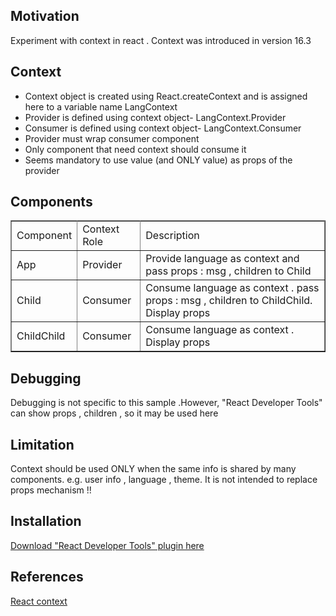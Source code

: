 <h2>Motivation</h2>
Experiment with context in react . Context was introduced in version 16.3

<h2>Context</h2>
<ul>
  <li>Context object is created using React.createContext and is assigned here to a variable name LangContext</li>
  <li>Provider is defined using context object- LangContext.Provider</li>
  <li>Consumer is defined using context object- LangContext.Consumer</li>
  <li>Provider must wrap consumer component</li>
  <li>Only component that need context should consume it</li>
  <li>Seems mandatory to use value (and ONLY value) as props of the provider</li>
</ul>

<h2>Components</h2>
<table border=1> 
  <tr>  
     <tr>  
    <td>Component</td>
    <td>Context Role</td>   
    <td>Description</td>
  </tr>
    <td>App</td>
    <td>Provider</td>
    <td>Provide language as context and pass props : msg , children to Child</td>
  </tr>
</tr>
    <td>Child</td>
    <td>Consumer</td>
    <td>Consume language as context . pass props : msg , children to ChildChild. Display props</td>
</tr>
</tr>
    <td>ChildChild</td>
    <td>Consumer</td>
    <td>Consume language as context . Display props</td>
  </tr>
</table>

<h2>Debugging</h2>
Debugging is not specific to this sample .However, "React Developer Tools" can show props , children , so it may be used here 


<h2>Limitation</h2>
Context should be used ONLY when the same info is shared by many components. e.g. user info , language , theme. It is not intended to replace props mechanism !!

<h2>Installation</h2>
<a href='https://chrome.google.com/webstore/detail/react-developer-tools/fmkadmapgofadopljbjfkapdkoienihi?hl=en
'>Download "React Developer Tools" plugin here </a>


<h2>References</h2>
<a href='https://reactjs.org/docs/context.html'>React context</a>


